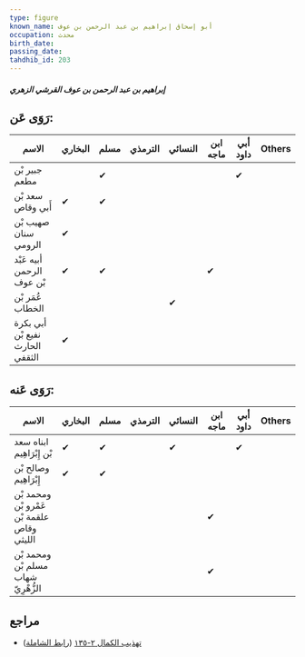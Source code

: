 ```yaml
---
type: figure
known_name: أبو إسحاق إبراهيم بن عبد الرحمن بن عوف
occupation: محدث
birth_date:
passing_date:
tahdhib_id: 203
---
```

##### إبراهيم بن عبد الرحمن بن عوف القرشي الزهري

## رَوَى عَن:
| الاسم                           | البخاري | مسلم | الترمذي | النسائي | ابن ماجه | أبي داود | Others |
| ------------------------------- | ------- | ---- | ------- | ------- | -------- | -------- | ------ |
| جبير بْن مطعم                   |         | ✔    |         |         |          | ✔        |        |
| سعد بْن أَبي وقاص               | ✔       | ✔    |         |         |          |          |        |
| صهيب بْن سنان الرومي            | ✔       |      |         |         |          |          |        |
| أبيه عَبْد الرحمن بْن عوف       | ✔       | ✔    |         |         | ✔        |          |        |
| عُمَر بْن الخطاب                |         |      |         | ✔       |          |          |        |
| أبي بكرة نفيع بْن الحارث الثقفي | ✔       |      |         |         |          |          |        |
## رَوَى عَنه:
| الاسم                                      | البخاري | مسلم | الترمذي | النسائي | ابن ماجه | أبي داود | Others |
| ------------------------------------------ | ------- | ---- | ------- | ------- | -------- | -------- | ------ |
| ابناه سعد بْن إِبْرَاهِيم                  | ✔       | ✔    |         | ✔       |          | ✔        |        |
| وصالح بْن إِبْرَاهِيم                      | ✔       | ✔    |         |         |          |          |        |
| ومحمد بْن عَمْرو بْن علقمة بْن وقاص الليثي |         |      |         |         | ✔        |          |        |
| ومحمد بْن مسلم بْن شهاب الزُّهْرِيّ        |         |      |         |         | ✔        |          |        |
## مراجع
- [تهذيب الكمال ٢-١٣٥](obsidian://open?vault=Tahdhib-al-Kamal&file=Figures/٢٠٣-إبراهيم%20بن%20عبد%20الرحمن%20بن%20عوف%20القرشي%20الزهري) ([رابط الشاملة](https://shamela.ws/book/3722/616))
